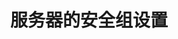 ---
title: 服务器的安全组设置
keywords: Kubesphere, Kubesphere learn
description: 通过安全组来设置服务器的防火墙

video: 
  videoUrl: https://kubesphere-community.pek3b.qingstor.com/%E4%BA%91%E5%8E%9F%E7%94%9F%E5%AE%9E%E6%88%98/05%E3%80%81%E4%BA%91%E5%B9%B3%E5%8F%B0-%E6%9C%8D%E5%8A%A1%E5%99%A8%E7%9A%84%E5%AE%89%E5%85%A8%E7%BB%84%E8%AE%BE%E7%BD%AE.mp4

---